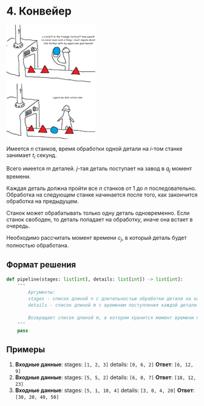 # 4. Конвейер
<img src="../assets/problem_4.png" height="300">

Имеется $n$ станков, время обработки одной детали на $i$-том станке занимает $t_i$ секунд.

Всего имеется $m$ деталей. $j$-тая деталь поступает на завод в $q_j$ момент времени.

Каждая деталь должна пройти все $n$ станков от 1 до $n$ последовательно. Обработка на следующем станке начинается после того, как закончится обработка на предыдущем.

Станок может обрабатывать только одну деталь одновременно. Если станок свободен, то деталь попадает на обработку, иначе она встает в очередь. 

Необходимо рассчитать момент времени $c_j$, в который деталь будет полностью обработана.

## Формат решения
```python
def pipeline(stages: list[int], details: list[int]) -> list[int]:
	"""
		Аргументы:
		stages - список длиной n с длительностью обработки детали на каждом станке.
		details - список длиной m с временем поступления каждой детали.

		Возвращает список длиной m, в котором хранится момент времени полной обработки каждой детали. 
	"""
	pass
```

## Примеры
1. **Входные данные**:
	   stages: `[1, 2, 3]`
	   details: `[0, 6, 2]`
   **Ответ**: `[6, 12, 9]`
2. **Входные данные**:
	   stages: `[5, 5, 2]`
	   details: `[6, 0, 7]`
   **Ответ**: `[18, 12, 23]`
3. **Входные данные**:
	   stages: `[5, 1, 10, 4]`
	   details: `[3, 0, 4, 20]`
   **Ответ**: `[30, 20, 40, 50]`
